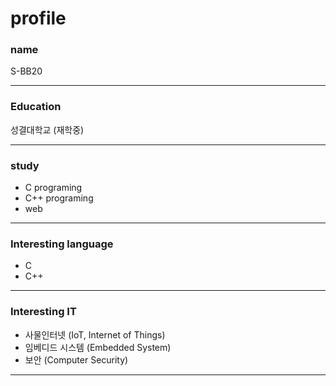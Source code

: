 # profile

### name 
S-BB20

-------------
### Education
성결대학교 (재학중)

-------------

### study
- C programing
- C++ programing
- web

-------------
### Interesting language
- C
- C++

-------------
### Interesting IT
- 사물인터넷 (IoT, Internet of Things)
- 임베디드 시스템 (Embedded System)
- 보안 (Computer Security)

-------------
